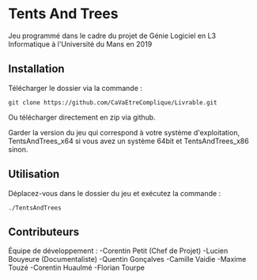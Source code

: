 # Tents And Trees

Jeu programmé dans le cadre du projet de Génie Logiciel en L3 Informatique à l'Université du Mans en 2019

## Installation

Télécharger le dossier via la commande :
```shell
git clone https://github.com/CaVaEtreComplique/Livrable.git
```
Ou télécharger directement en zip via github.

Garder la version du jeu qui correspond à votre système d'exploitation, TentsAndTrees_x64 si vous avez un système 64bit et TentsAndTrees_x86 sinon.

## Utilisation

Déplacez-vous dans le dossier du jeu et exécutez la commande :

```shell
./TentsAndTrees
```

## Contributeurs
Équipe de développement :
  -Corentin Petit (Chef de Projet)
  -Lucien Bouyeure (Documentaliste)
  -Quentin Gonçalves
  -Camille Vaidie
  -Maxime Touzé
  -Corentin Huaulmé
  -Florian Tourpe
